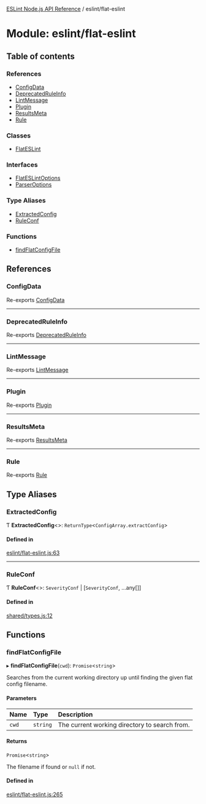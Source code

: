 [ESLint Node.js API Reference](../index.md) / eslint/flat-eslint

# Module: eslint/flat-eslint

## Table of contents

### References

* [ConfigData](eslint_flat_eslint.md#configdata)
* [DeprecatedRuleInfo](eslint_flat_eslint.md#deprecatedruleinfo)
* [LintMessage](eslint_flat_eslint.md#lintmessage)
* [Plugin](eslint_flat_eslint.md#plugin)
* [ResultsMeta](eslint_flat_eslint.md#resultsmeta)
* [Rule](eslint_flat_eslint.md#rule)

### Classes

* [FlatESLint](../classes/eslint_flat_eslint.FlatESLint.md)

### Interfaces

* [FlatESLintOptions](../interfaces/eslint_flat_eslint.FlatESLintOptions.md)
* [ParserOptions](../interfaces/eslint_flat_eslint.ParserOptions.md)

### Type Aliases

* [ExtractedConfig](eslint_flat_eslint.md#extractedconfig)
* [RuleConf](eslint_flat_eslint.md#ruleconf)

### Functions

* [findFlatConfigFile](eslint_flat_eslint.md#findflatconfigfile)

## References

### ConfigData

Re-exports [ConfigData](../interfaces/eslint_eslint.ConfigData.md)

___

### DeprecatedRuleInfo

Re-exports [DeprecatedRuleInfo](../interfaces/eslint_eslint.DeprecatedRuleInfo.md)

___

### LintMessage

Re-exports [LintMessage](../interfaces/eslint_eslint.LintMessage.md)

___

### Plugin

Re-exports [Plugin](../interfaces/eslint_eslint.Plugin.md)

___

### ResultsMeta

Re-exports [ResultsMeta](../interfaces/eslint_eslint.ResultsMeta.md)

___

### Rule

Re-exports [Rule](../interfaces/eslint_eslint.Rule.md)

## Type Aliases

### ExtractedConfig

Ƭ **ExtractedConfig**<\>: `ReturnType`<`ConfigArray.extractConfig`\>

#### Defined in

[eslint/flat-eslint.js:63](https://github.com/bpmutter/eslint/blob/fd0ad7338/lib/eslint/flat-eslint.js#L63)

___

### RuleConf

Ƭ **RuleConf**<\>: `SeverityConf` \| [`SeverityConf`, ...any[]]

#### Defined in

[shared/types.js:12](https://github.com/bpmutter/eslint/blob/fd0ad7338/lib/shared/types.js#L12)

## Functions

### findFlatConfigFile

▸ **findFlatConfigFile**(`cwd`): `Promise`<`string`\>

Searches from the current working directory up until finding the
given flat config filename.

#### Parameters

| Name | Type | Description |
| :------ | :------ | :------ |
| `cwd` | `string` | The current working directory to search from. |

#### Returns

`Promise`<`string`\>

The filename if found or `null` if not.

#### Defined in

[eslint/flat-eslint.js:265](https://github.com/bpmutter/eslint/blob/fd0ad7338/lib/eslint/flat-eslint.js#L265)
